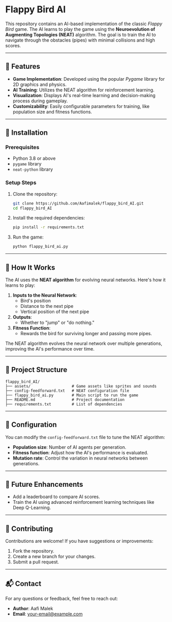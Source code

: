 # Flappy Bird AI

This repository contains an AI-based implementation of the classic *Flappy Bird* game. The AI learns to play the game using the **Neuroevolution of Augmenting Topologies (NEAT)** algorithm. The goal is to train the AI to navigate through the obstacles (pipes) with minimal collisions and high scores.

---

## 📌 Features

- **Game Implementation**: Developed using the popular *Pygame* library for 2D graphics and physics.
- **AI Training**: Utilizes the NEAT algorithm for reinforcement learning.
- **Visualization**: Displays AI's real-time learning and decision-making process during gameplay.
- **Customizability**: Easily configurable parameters for training, like population size and fitness functions.

---

## 🚀 Installation

### Prerequisites
- Python 3.8 or above
- `pygame` library
- `neat-python` library

### Setup Steps
1. Clone the repository:
   ```bash
   git clone https://github.com/Aafimalek/flappy_bird_AI.git
   cd flappy_bird_AI
   ```

2. Install the required dependencies:
   ```bash
   pip install -r requirements.txt
   ```

3. Run the game:
   ```bash
   python flappy_bird_ai.py
   ```

---

## 🧠 How It Works

The AI uses the **NEAT algorithm** for evolving neural networks. Here's how it learns to play:
1. **Inputs to the Neural Network**:
   - Bird's position
   - Distance to the next pipe
   - Vertical position of the next pipe
2. **Outputs**:
   - Whether to "jump" or "do nothing."
3. **Fitness Function**:
   - Rewards the bird for surviving longer and passing more pipes.

The NEAT algorithm evolves the neural network over multiple generations, improving the AI's performance over time.

---

## 📂 Project Structure

```
flappy_bird_AI/
├── assets/                  # Game assets like sprites and sounds
├── config-feedforward.txt   # NEAT configuration file
├── flappy_bird_ai.py        # Main script to run the game
├── README.md                # Project documentation
├── requirements.txt         # List of dependencies
```

---

## 🔧 Configuration

You can modify the `config-feedforward.txt` file to tune the NEAT algorithm:
- **Population size**: Number of AI agents per generation.
- **Fitness function**: Adjust how the AI's performance is evaluated.
- **Mutation rate**: Control the variation in neural networks between generations.

---

## 🌟 Future Enhancements

- Add a leaderboard to compare AI scores.
- Train the AI using advanced reinforcement learning techniques like Deep Q-Learning.

---



## 🤝 Contributing

Contributions are welcome! If you have suggestions or improvements:
1. Fork the repository.
2. Create a new branch for your changes.
3. Submit a pull request.

---

## 📬 Contact

For any questions or feedback, feel free to reach out:
- **Author**: Aafi Malek  
- **Email**: [your-email@example.com](mailto:aafimalek2023@gmail.com.com)  

